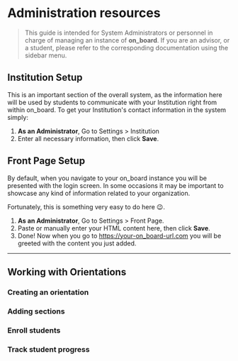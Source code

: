 # Administration resources
> This guide is intended for System Administrators or personnel in charge of managing an instance of **on_board**. If you are an advisor, or a student, please refer to the corresponding documentation using the sidebar menu.

## Institution Setup
This is an important section of the overall system, as the information here will be used by students to communicate with your Institution right from within on_board.
To get your Institution's contact information in the system simply:
1. **As an Administrator**, Go to Settings > Institution
2. Enter all necessary information, then click **Save**.

## Front Page Setup
By default, when you navigate to your on_board instance you will be presented with the login screen.
In some occasions it may be important to showcase any kind of information related to your organization.

Fortunately, this is something very easy to do here :wink:.
1. **As an Administrator**, Go to Settings > Front Page.
2. Paste or manually enter your HTML content here, then click **Save**.
3. Done! Now when you go to https://your-on_board-url.com you will be greeted with the content you just added.
<hr>

## Working with Orientations

### Creating an orientation

### Adding sections

### Enroll students

### Track student progress
